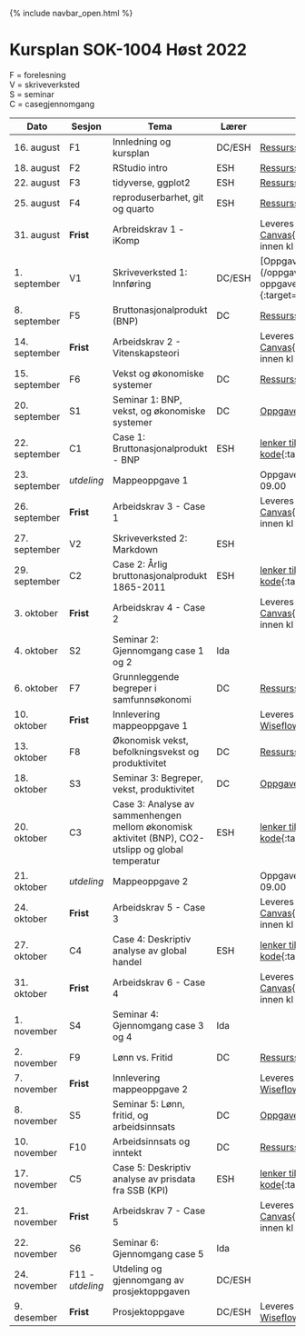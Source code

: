 {% include navbar_open.html %}
#  Kursplan SOK-1004 Høst 2022

F = forelesning      
V = skriveverksted        
S = seminar       
C = casegjennomgang        



|Dato <img width=100/>| Sesjon <img width=80/>   | Tema                                                              | Lærer  | Ressurser <img width=200/>  |
|--------|----------------|----------------------------------------------------------------------|-----------|--------------------------------------|
|16. august|F1   | Innledning og kursplan                        | DC/ESH       | [Ressursside](/ressurssider/F1.md){:target='_blank_'} | 
|18. august|F2  | RStudio intro  | ESH | [Ressursside](/ressurssider/F2.md){:target='_blank_'} |
|22. august|F3   | tidyverse, ggplot2  |ESH     | [Ressursside](/ressurssider/F3.md){:target='_blank_'}  |
|25. august|F4    | reproduserbarhet, git og quarto | ESH| [Ressursside](/ressurssider/F4.md){:target='_blank_'} |
|31. august|**Frist**| Arbreidskrav 1 - iKomp|  | Leveres i [Canvas](https://uit.instructure.com/courses/26950/assignments){:target='_blank_'} innen kl 16.00|
|1. september|V1   | Skriveverksted 1: Innføring   | DC/ESH       |[Oppgave vitenskapsteori](/oppgaver/vitenskapsteori oppgave.pdf){:target='_blank_'}  |
|8. september|F5   | Bruttonasjonalprodukt (BNP)    | DC       | [Ressursside](ressurssider/F5.md){:target='_blank_'}  |
|14. september|**Frist**|Arbeidskrav 2 - Vitenskapsteori|  |Leveres i [Canvas](https://uit.instructure.com/courses/26950/assignments){:target='_blank_'} innen kl 16.00|
|15. september|F6     | Vekst og økonomiske systemer  | DC | [Ressursside](/ressurssider/F6.md){:target='_blank_'}   |
|20. september| S1  | Seminar 1: BNP, vekst, og økonomiske systemer | DC |[Oppgaver](/seminar/s1.md){:target='_blank_'}  |
|22. september|C1 | Case 1: Bruttonasjonalprodukt - BNP | ESH       | [lenker til case og R kode](lenker_til_case_og_R_code.md){:target='_blank_'} |
|23. september|*utdeling*| Mappeoppgave 1|  | Oppgaven kommer her kl 09.00|
|26. september|**Frist**|Arbeidskrav 3 - Case 1|  |Leveres i [Canvas](https://uit.instructure.com/courses/26950/assignments){:target='_blank_'} innen kl 16.00|
|27. september|V2   | Skriveverksted 2: Markdown  |ESH |  |
|29. september|C2   | Case 2: Årlig bruttonasjonalprodukt 1865-2011  |ESH |  [lenker til case og R kode](lenker_til_case_og_R_code.md){:target='_blank_'} |
|3. oktober|**Frist**|Arbeidskrav 4 - Case 2|  |Leveres i [Canvas](https://uit.instructure.com/courses/26950/assignments){:target='_blank_'} innen kl 16.00|
|4. oktober| S2  | Seminar 2: Gjennomgang case 1 og 2 | Ida |  |
|6. oktober|F7    | Grunnleggende begreper i samfunnsøkonomi           | DC | [Ressursside](/ressurssider/F7.md){:target='_blank_'}   |
|10. oktober|**Frist**    | Innlevering mappeoppgave 1        | | Leveres i [Wiseflow](https://europe.wiseflow.net/login){:target='_blank_'}    |
|13. oktober|F8   | Økonomisk vekst, befolkningsvekst og produktivitet | DC | [Ressursside](/ressurssider/F8.md){:target='_blank_'}   |
|18. oktober| S3  | Seminar 3: Begreper, vekst, produktivitet | DC |[Oppgaver](/seminar/s3.md){:target='_blank_'}  |
|20. oktober|C3  | Case 3: Analyse av sammenhengen mellom økonomisk aktivitet (BNP), CO2-utslipp og global temperatur  |ESH| [lenker til case og R kode](lenker_til_case_og_R_code.md){:target='_blank_'}  |
|21. oktober|*utdeling*| Mappeoppgave 2|  | Oppgaven kommer her kl 09.00|
|24. oktober|**Frist**|Arbeidskrav 5 - Case 3|  |Leveres i [Canvas](https://uit.instructure.com/courses/26950/assignments){:target='_blank_'} innen kl 16.00|
|27. oktober|C4   | Case 4: Deskriptiv analyse av global handel           | ESH | [lenker til case og R kode](lenker_til_case_og_R_code.md){:target='_blank_'} |
|31. oktober|**Frist**|Arbeidskrav 6 - Case 4|  |Leveres i [Canvas](https://uit.instructure.com/courses/26950/assignments){:target='_blank_'} innen kl 16.00|
|1. november| S4  | Seminar 4: Gjennomgang case 3 og 4 | Ida |  |
|2. november|F9 | Lønn vs. Fritid  | DC | [Ressursside](/ressurssider/F9.md){:target='_blank_'}   | 
|7. november|**Frist**    | Innlevering mappeoppgave 2        |  |Leveres i [Wiseflow](https://europe.wiseflow.net/login){:target='_blank_'}   |
|8. november| S5  | Seminar 5: Lønn, fritid, og arbeidsinnsats | DC |[Oppgaver](/seminar/s5.md){:target='_blank_'}  |
|10. november |F10  | Arbeidsinnsats og inntekt  | DC         | [Ressursside](/ressurssider/F10.md){:target='_blank_'}   |
|17. november |C5    | Case 5: Deskriptiv analyse av prisdata fra SSB (KPI)   |ESH | [lenker til case og R kode](lenker_til_case_og_R_code.md){:target='_blank_'} |
|21. november|**Frist**|Arbeidskrav 7 - Case 5|  |Leveres i [Canvas](https://uit.instructure.com/courses/26950/assignments){:target='_blank_'} innen kl 16.00|
|22. november| S6  | Seminar 6: Gjennomgang case 5 | Ida |  |
|24. november |F11 - *utdeling*  | Utdeling og gjennomgang av prosjektoppgaven      | DC/ESH       |   |
|9. desember |**Frist**  | Prosjektoppgave       | DC/ESH         | Leveres i [Wiseflow](https://europe.wiseflow.net/login){:target='_blank_'} |
